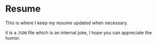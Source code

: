 # Resume
This is where I keep my resume updated when necessary. 

it is a `JSON` file which is an internal joke, I hope you can appreciate the humor.
